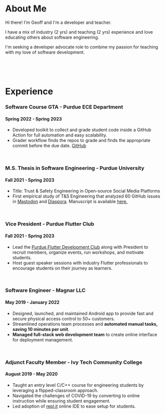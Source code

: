 # About Me
Hi there! I'm Geoff and I'm a developer and teacher.

I have a mix of industry (2 yrs) and teaching (2 yrs) experience and love educating others about software engineering.

I'm seeking a developer advocate role to combine my passion for teaching with my love of software development.

&nbsp;

&nbsp;

# Experience

### Software Course GTA - Purdue ECE Department
#### Spring 2022 - Spring 2023
* Developed toolkit to collect and grade student code inside a GitHub Action for full automation and easy scalability.
* Grader workflow finds the repos to grade and finds the appropriate commit before the due date. [GitHub](https://github.com/PurdueECE/autograder-demo)

&nbsp;

### M.S. Thesis in Software Engineering - Purdue University
#### Fall 2021 - Spring 2023
* Title: Trust & Safety Engineering in Open-source Social Media Platforms
* First empirical study of T&S Engineering that analyzed 60 GitHub issues in [Mastodon](https://joinmastodon.org) and [Diaspora](https://diasporafoundation.org). Manuscript is available [here.](https://hammer.purdue.edu/articles/thesis/AN_EMPIRICAL_STUDY_OF_TRUST_SAFETY_ENGINEERING_IN_OPEN-SOURCE_SOCIAL_MEDIA_PLATFORMS/22673890/1)

&nbsp;

### Vice President - Purdue Flutter Club
#### Fall 2021 - Spring 2023
* Lead the [Purdue Flutter Development Club](https://github.com/purdueflutter) along with President to recruit members, organize events, run workshops, and motivate students.
* Host guest speaker sessions with industry Flutter professionals to encourage students on their journey as learners.

&nbsp;

### Software Engineer - Magnar LLC
#### May 2019 - January 2022
* Designed, launched, and maintained Android app to provide fast and secure physical access control to 50+ customers.
* Streamlined operations team processes and **automated manual tasks, saving 10 minutes per unit**.
* **Managed full-stack web development team** to create online interface for deployment management.

&nbsp;

### Adjunct Faculty Member - Ivy Tech Community College
#### August 2019 - May 2020
* Taught an entry level C/C++ course for engineering students by leveraging a flipped-classroom approach.
* Navigated the challenges of COVID-19 by converting to online instruction while ensuring student engagement.
* Led adoption of [repl.it](https://replit.com/) online IDE to ease setup for students.
